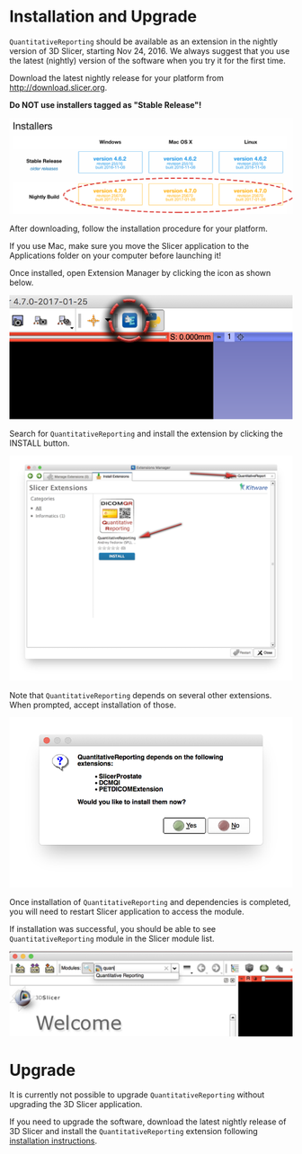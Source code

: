 # Installation and Upgrade

`QuantitativeReporting` should be available as an extension in the nightly version of 3D Slicer, starting Nov 24, 2016. We always suggest that you use the latest (nightly) version of the software when you try it for the first time.

Download the latest nightly release for your platform from http://download.slicer.org. 

**Do NOT use installers tagged as "Stable Release"!**

![](screenshots/download_slicer.png) 

After downloading, follow the installation procedure for your platform. 

If you use Mac, make sure you move the Slicer application to the Applications folder on your computer before launching it!

Once installed, open Extension Manager by clicking the icon as shown below.

![](screenshots/extension_manager.png)

Search for `QuantitativeReporting` and install the extension by clicking the INSTALL button.

![](screenshots/search_extension_manager.png)

Note that `QuantitativeReporting` depends on several other extensions. When prompted, accept installation of those.

![](screenshots/module_dependencies.png)

Once installation of `QuantitativeReporting` and dependencies is completed, you will need to restart Slicer application to access the module.

If installation was successful, you should be able to see `QuantitativeReporting` module in the Slicer module list.

![](screenshots/verify_installation.png)

# Upgrade
It is currently not possible to upgrade `QuantitativeReporting` without upgrading the 3D Slicer application.

If you need to upgrade the software, download the latest nightly release of 3D Slicer and install the `QuantitativeReporting` extension following [installation instructions](#installation-and-upgrade).

